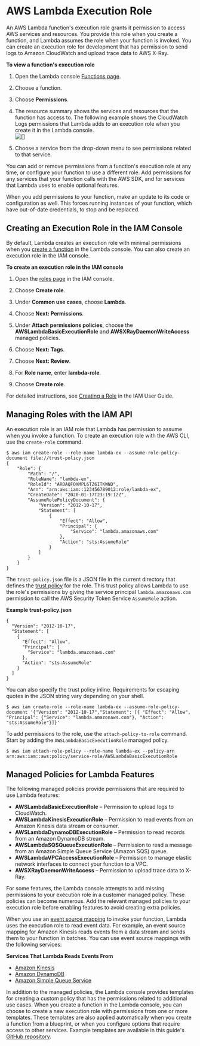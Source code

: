 # AWS Lambda Execution Role<a name="lambda-intro-execution-role"></a>

An AWS Lambda function's execution role grants it permission to access AWS services and resources\. You provide this role when you create a function, and Lambda assumes the role when your function is invoked\. You can create an execution role for development that has permission to send logs to Amazon CloudWatch and upload trace data to AWS X\-Ray\.

**To view a function's execution role**

1. Open the Lambda console [Functions page](https://console.aws.amazon.com/lambda/home#/functions)\.

1. Choose a function\.

1. Choose **Permissions**\.

1. The resource summary shows the services and resources that the function has access to\. The following example shows the CloudWatch Logs permissions that Lambda adds to an execution role when you create it in the Lambda console\.  
![\[\]](http://docs.aws.amazon.com/lambda/latest/dg/images/permissions-executionrole.png)

1. Choose a service from the drop\-down menu to see permissions related to that service\.

You can add or remove permissions from a function's execution role at any time, or configure your function to use a different role\. Add permissions for any services that your function calls with the AWS SDK, and for services that Lambda uses to enable optional features\.

When you add permissions to your function, make an update to its code or configuration as well\. This forces running instances of your function, which have out\-of\-date credentials, to stop and be replaced\.

## Creating an Execution Role in the IAM Console<a name="permissions-executionrole-console"></a>

By default, Lambda creates an execution role with minimal permissions when you [create a function](getting-started-create-function.md) in the Lambda console\. You can also create an execution role in the IAM console\.

**To create an execution role in the IAM console**

1. Open the [roles page](https://console.aws.amazon.com/iam/home#/roles) in the IAM console\.

1. Choose **Create role**\.

1. Under **Common use cases**, choose **Lambda**\.

1. Choose **Next: Permissions**\.

1. Under **Attach permissions policies**, choose the **AWSLambdaBasicExecutionRole** and **AWSXRayDaemonWriteAccess** managed policies\.

1. Choose **Next: Tags**\.

1. Choose **Next: Review**\.

1. For **Role name**, enter **lambda\-role**\.

1. Choose **Create role**\.

For detailed instructions, see [Creating a Role](https://docs.aws.amazon.com/IAM/latest/UserGuide/id_roles_create_for-service.html#roles-creatingrole-service-console) in the IAM User Guide\.

## Managing Roles with the IAM API<a name="permissions-executionrole-api"></a>

An execution role is an IAM role that Lambda has permission to assume when you invoke a function\. To create an execution role with the AWS CLI, use the `create-role` command\.

```
$ aws iam create-role --role-name lambda-ex --assume-role-policy-document file://trust-policy.json
{
    "Role": {
        "Path": "/",
        "RoleName": "lambda-ex",
        "RoleId": "AROAQFOXMPL6TZ6ITKWND",
        "Arn": "arn:aws:iam::123456789012:role/lambda-ex",
        "CreateDate": "2020-01-17T23:19:12Z",
        "AssumeRolePolicyDocument": {
            "Version": "2012-10-17",
            "Statement": [
                {
                    "Effect": "Allow",
                    "Principal": {
                        "Service": "lambda.amazonaws.com"
                    },
                    "Action": "sts:AssumeRole"
                }
            ]
        }
    }
}
```

The `trust-policy.json` file is a JSON file in the current directory that defines the [trust policy](https://docs.aws.amazon.com/IAM/latest/UserGuide/id_roles_terms-and-concepts.html) for the role\. This trust policy allows Lambda to use the role's permissions by giving the service principal `lambda.amazonaws.com` permission to call the AWS Security Token Service `AssumeRole` action\.

**Example trust\-policy\.json**  

```
{
  "Version": "2012-10-17",
  "Statement": [
    {
      "Effect": "Allow",
      "Principal": {
        "Service": "lambda.amazonaws.com"
      },
      "Action": "sts:AssumeRole"
    }
  ]
}
```

You can also specify the trust policy inline\. Requirements for escaping quotes in the JSON string vary depending on your shell\.

```
$ aws iam create-role --role-name lambda-ex --assume-role-policy-document '{"Version": "2012-10-17","Statement": [{ "Effect": "Allow", "Principal": {"Service": "lambda.amazonaws.com"}, "Action": "sts:AssumeRole"}]}'
```

To add permissions to the role, use the `attach-policy-to-role` command\. Start by adding the `AWSLambdaBasicExecutionRole` managed policy\.

```
$ aws iam attach-role-policy --role-name lambda-ex --policy-arn arn:aws:iam::aws:policy/service-role/AWSLambdaBasicExecutionRole
```

## Managed Policies for Lambda Features<a name="permissions-executionrole-features"></a>

The following managed policies provide permissions that are required to use Lambda features:
+ **AWSLambdaBasicExecutionRole** – Permission to upload logs to CloudWatch\.
+ **AWSLambdaKinesisExecutionRole** – Permission to read events from an Amazon Kinesis data stream or consumer\.
+ **AWSLambdaDynamoDBExecutionRole** – Permission to read records from an Amazon DynamoDB stream\.
+ **AWSLambdaSQSQueueExecutionRole** – Permission to read a message from an Amazon Simple Queue Service \(Amazon SQS\) queue\.
+ **AWSLambdaVPCAccessExecutionRole** – Permission to manage elastic network interfaces to connect your function to a VPC\.
+ **AWSXRayDaemonWriteAccess** – Permission to upload trace data to X\-Ray\.

For some features, the Lambda console attempts to add missing permissions to your execution role in a customer managed policy\. These policies can become numerous\. Add the relevant managed policies to your execution role before enabling features to avoid creating extra policies\.

When you use an [event source mapping](invocation-eventsourcemapping.md) to invoke your function, Lambda uses the execution role to read event data\. For example, an event source mapping for Amazon Kinesis reads events from a data stream and sends them to your function in batches\. You can use event source mappings with the following services:

**Services That Lambda Reads Events From**
+ [Amazon Kinesis](with-kinesis.md)
+ [Amazon DynamoDB](with-ddb.md)
+ [Amazon Simple Queue Service](with-sqs.md)

In addition to the managed policies, the Lambda console provides templates for creating a custom policy that has the permissions related to additional use cases\. When you create a function in the Lambda console, you can choose to create a new execution role with permissions from one or more templates\. These templates are also applied automatically when you create a function from a blueprint, or when you configure options that require access to other services\. Example templates are available in this guide's [GitHub repository](https://github.com/awsdocs/aws-lambda-developer-guide/tree/master/iam-policies)\.